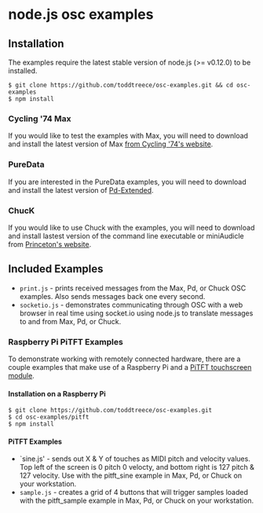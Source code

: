 # node.js osc examples

## Installation

The examples require the latest stable version of node.js (>= v0.12.0) to be installed.

```
$ git clone https://github.com/toddtreece/osc-examples.git && cd osc-examples
$ npm install
```

### Cycling '74 Max

If you would like to test the examples with Max, you will need to download and install the latest version of Max [from Cycling '74's website][1].

### PureData

If you are interested in the PureData examples, you will need to download and install the latest version of [Pd-Extended][2].

### ChucK

If you would like to use Chuck with the examples, you will need to download and install lastest version of the command line executable or miniAudicle from [Princeton's website][3].

## Included Examples

* `print.js` - prints received messages from the Max, Pd, or Chuck OSC examples. Also sends messages back one every second.
* `socketio.js` - demonstrates communicating through OSC with a web browser in real time using socket.io using node.js to translate messages to and from Max, Pd, or Chuck.

### Raspberry Pi PiTFT Examples

To demonstrate working with remotely connected hardware, there are a couple examples that make use of a Raspberry Pi and a [PiTFT touchscreen module][4].


#### Installation on a Raspberry Pi

```
$ git clone https://github.com/toddtreece/osc-examples.git
$ cd osc-examples/pitft
$ npm install
```

#### PiTFT Examples

* `sine.js' - sends out X & Y of touches as MIDI pitch and velocity values. Top left of the screen is 0 pitch 0 velocty, and bottom right is 127 pitch & 127 velocity. Use with the pitft_sine example in Max, Pd, or Chuck on your workstation.
* `sample.js` - creates a grid of 4 buttons that will trigger samples loaded with the pitft_sample example in Max, Pd, or Chuck on your workstation.


[1]: https://cycling74.com/downloads
[2]: https://puredata.info/downloads/pd-extended
[3]: http://chuck.cs.princeton.edu/release
[4]: https://www.adafruit.com/search?q=pitft
